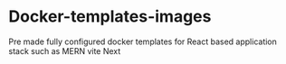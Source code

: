 ﻿# Docker-templates-images
 Pre made fully configured docker templates for React based application stack such as MERN vite Next
